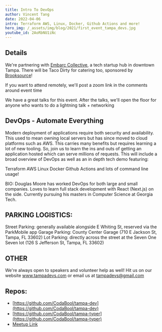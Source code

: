 ```yaml
---
title: Intro To DevOps
author: Vincent Tang
date: 2022-04-06
intro: Terraform AWS, Linux, Docker, Github Actions and more!
hero_img: /_assets/img/blog/2021/first_event_tampa_devs.jpg
youtube_id: 2AoRbNU1iNc
---
```


## Details

We're partnering with [Embarc Collective](https://www.embarccollective.com/), a tech startup hub in downtown Tampa. There will be Taco Dirty for catering too, sponsored by [Brooksource](https://www.brooksource.com/)!

If you want to attend remotely, we'll post a zoom link in the comments around event time

We have a great talks for this event. After the talks, we'll open the floor for anyone who wants to do a lightning talk + networking

## DevOps - Automate Everything

Modern deployment of applications require both security and availability. This used to mean owning local servers but has since moved to cloud platforms such as AWS. This carries many benefits but requires learning a lot of new tooling. So, join us to learn the ins and outs of getting an application hosted which can serve millions of requests. This will include a broad overview of DevOps as well as an in depth tech demo featuring:

Terraform
AWS
Linux
Docker
Github Actions
and lots of command line usage!

BIO: Douglas Moore has worked DevOps for both large and small companies. Loves to learn full stack development with React (Next.js) on the side. Currently pursuing his masters in Computer Science at Georgia Tech.

## PARKING LOGISTICS:

Street Parking: generally available alongside E Whiting St, reserved via the ParkMobile app
Garage Parking: County Center Garage (710 E Jackson St, Tampa, FL 33602)
Lot Parking: directly across the street at the Seven One Seven lot (126 S Jefferson St, Tampa, FL 33602)

## OTHER
We're always open to speakers and volunteer help as well! Hit us on our website www.tampadevs.com or email us at tampadevs@gmail.com

## Repos:

- [https://github.com/CodaBool/tampa-dev](https://github.com/CodaBool/tampa-dev)
- [https://github.com/CodaBool/tampa-typer](https://github.com/CodaBool/tampa-typer)
- [Meetup Link](https://www.meetup.com/TampaDevs/events/283612753/)